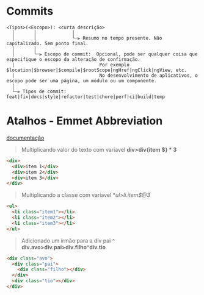 # Commits

```
<Tipos>(<Escopo>): <curta descrição>
  │       │             │
  │       │             └─⫸ Resumo no tempo presente. Não capitalizado. Sem ponto final.
  │       │
  │       └─⫸ Escopo de commit:  Opcional, pode ser qualquer coisa que especifique o escopo da alteração de confirmação.
  |                               Por exemplo $location|$browser|$compile|$rootScope|ngHref|ngClick|ngView, etc.
  |                               No desenvolvimento de aplicativos, o escopo pode ser uma página, um módulo ou um componente.
  │
  └─⫸ Tipos de commit: feat|fix|docs|style|refactor|test|chore|perf|ci|build|temp
```

# Atalhos - Emmet Abbreviation
[documentação](https://docs.emmet.io/cheat-sheet/)

> Multiplicando valor do texto com variavel
**div>div{item $} * 3**

```html
<div>
  <div>item 1</div>
  <div>item 2</div>
  <div>item 3</div>
</div>
```

> Multiplicando a classe com variavel
**ul>li.item$@*3**

```html
<ul>
  <li class="item1"></li>
  <li class="item2"></li>
  <li class="item3"></li>
</ul>
```

> Adicionado um irmão para a div pai ^
**div.avo>div.pai>div.filho^div.tio**

```html
<div class="avo">
  <div class="pai">
    <div class="filho"></div>
  </div>
  <div class="tio"></div>
</div>
```